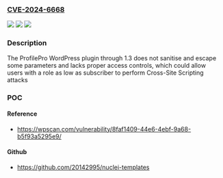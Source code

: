 ### [CVE-2024-6668](https://cve.mitre.org/cgi-bin/cvename.cgi?name=CVE-2024-6668)
![](https://img.shields.io/static/v1?label=Product&message=ProfilePro&color=blue)
![](https://img.shields.io/static/v1?label=Version&message=n%2Fa&color=blue)
![](https://img.shields.io/static/v1?label=Vulnerability&message=CWE-79%20Cross-Site%20Scripting%20(XSS)&color=brighgreen)

### Description

The ProfilePro WordPress plugin through 1.3 does not sanitise and escape some parameters and lacks proper access controls, which could allow users with a role as low as subscriber to perform Cross-Site Scripting attacks

### POC

#### Reference
- https://wpscan.com/vulnerability/8faf1409-44e6-4ebf-9a68-b5f93a5295e9/

#### Github
- https://github.com/20142995/nuclei-templates

